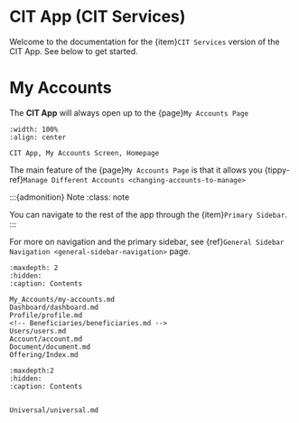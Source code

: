 
# CIT App (CIT Services)

Welcome to the documentation for the {item}`CIT Services` version of the CIT App. See below to get started. 


# My Accounts

The **CIT App** will always open up to the {page}`My Accounts Page`  

```{lazyfigure} _static/solo_app/My_Accounts/overview-screen.webp
:width: 100%
:align: center

CIT App, My Accounts Screen, Homepage
```

The main feature of the {page}`My Accounts Page` is that it allows you {tippy-ref}`Manage Different Accounts <changing-accounts-to-manage>`

:::{admonition} Note
:class: note

You can navigate to the rest of the app through the {item}`Primary Sidebar`.
:::

For more on navigation and the primary sidebar, see {ref}`General Sidebar Navigation <general-sidebar-navigation>` page.


```{toctree}
:maxdepth: 2
:hidden:
:caption: Contents

My_Accounts/my-accounts.md
Dashboard/dashboard.md
Profile/profile.md
<!-- Beneficiaries/beneficiaries.md -->
Users/users.md
Account/account.md
Document/document.md
Offering/Index.md
```



```{toctree}
:maxdepth:2
:hidden:
:caption: Contents


Universal/universal.md
```
